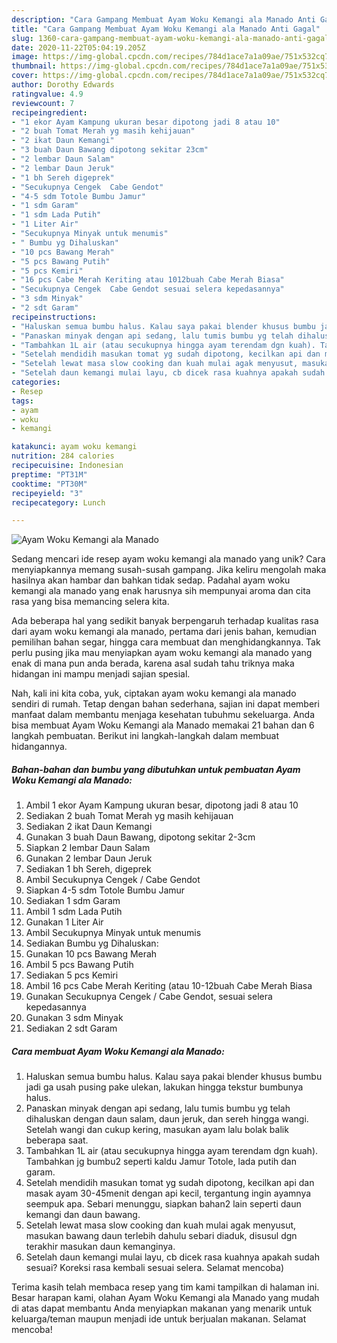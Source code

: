 ```yaml
---
description: "Cara Gampang Membuat Ayam Woku Kemangi ala Manado Anti Gagal"
title: "Cara Gampang Membuat Ayam Woku Kemangi ala Manado Anti Gagal"
slug: 1360-cara-gampang-membuat-ayam-woku-kemangi-ala-manado-anti-gagal
date: 2020-11-22T05:04:19.205Z
image: https://img-global.cpcdn.com/recipes/784d1ace7a1a09ae/751x532cq70/ayam-woku-kemangi-ala-manado-foto-resep-utama.jpg
thumbnail: https://img-global.cpcdn.com/recipes/784d1ace7a1a09ae/751x532cq70/ayam-woku-kemangi-ala-manado-foto-resep-utama.jpg
cover: https://img-global.cpcdn.com/recipes/784d1ace7a1a09ae/751x532cq70/ayam-woku-kemangi-ala-manado-foto-resep-utama.jpg
author: Dorothy Edwards
ratingvalue: 4.9
reviewcount: 7
recipeingredient:
- "1 ekor Ayam Kampung ukuran besar dipotong jadi 8 atau 10"
- "2 buah Tomat Merah yg masih kehijauan"
- "2 ikat Daun Kemangi"
- "3 buah Daun Bawang dipotong sekitar 23cm"
- "2 lembar Daun Salam"
- "2 lembar Daun Jeruk"
- "1 bh Sereh digeprek"
- "Secukupnya Cengek  Cabe Gendot"
- "4-5 sdm Totole Bumbu Jamur"
- "1 sdm Garam"
- "1 sdm Lada Putih"
- "1 Liter Air"
- "Secukupnya Minyak untuk menumis"
- " Bumbu yg Dihaluskan"
- "10 pcs Bawang Merah"
- "5 pcs Bawang Putih"
- "5 pcs Kemiri"
- "16 pcs Cabe Merah Keriting atau 1012buah Cabe Merah Biasa"
- "Secukupnya Cengek  Cabe Gendot sesuai selera kepedasannya"
- "3 sdm Minyak"
- "2 sdt Garam"
recipeinstructions:
- "Haluskan semua bumbu halus. Kalau saya pakai blender khusus bumbu jadi ga usah pusing pake ulekan, lakukan hingga tekstur bumbunya halus."
- "Panaskan minyak dengan api sedang, lalu tumis bumbu yg telah dihaluskan dengan daun salam, daun jeruk, dan sereh hingga wangi. Setelah wangi dan cukup kering, masukan ayam lalu bolak balik beberapa saat."
- "Tambahkan 1L air (atau secukupnya hingga ayam terendam dgn kuah). Tambahkan jg bumbu2 seperti kaldu Jamur Totole, lada putih dan garam."
- "Setelah mendidih masukan tomat yg sudah dipotong, kecilkan api dan masak ayam 30-45menit dengan api kecil, tergantung ingin ayamnya seempuk apa. Sebari menunggu, siapkan bahan2 lain seperti daun kemangi dan daun bawang."
- "Setelah lewat masa slow cooking dan kuah mulai agak menyusut, masukan bawang daun terlebih dahulu sebari diaduk, disusul dgn terakhir masukan daun kemanginya."
- "Setelah daun kemangi mulai layu, cb dicek rasa kuahnya apakah sudah sesuai? Koreksi rasa kembali sesuai selera. Selamat mencoba)"
categories:
- Resep
tags:
- ayam
- woku
- kemangi

katakunci: ayam woku kemangi 
nutrition: 284 calories
recipecuisine: Indonesian
preptime: "PT31M"
cooktime: "PT30M"
recipeyield: "3"
recipecategory: Lunch

---
```



![Ayam Woku Kemangi ala Manado](https://img-global.cpcdn.com/recipes/784d1ace7a1a09ae/751x532cq70/ayam-woku-kemangi-ala-manado-foto-resep-utama.jpg)

Sedang mencari ide resep ayam woku kemangi ala manado yang unik? Cara menyiapkannya memang susah-susah gampang. Jika keliru mengolah maka hasilnya akan hambar dan bahkan tidak sedap. Padahal ayam woku kemangi ala manado yang enak harusnya sih mempunyai aroma dan cita rasa yang bisa memancing selera kita.

Ada beberapa hal yang sedikit banyak berpengaruh terhadap kualitas rasa dari ayam woku kemangi ala manado, pertama dari jenis bahan, kemudian pemilihan bahan segar, hingga cara membuat dan menghidangkannya. Tak perlu pusing jika mau menyiapkan ayam woku kemangi ala manado yang enak di mana pun anda berada, karena asal sudah tahu triknya maka hidangan ini mampu menjadi sajian spesial.




Nah, kali ini kita coba, yuk, ciptakan ayam woku kemangi ala manado sendiri di rumah. Tetap dengan bahan sederhana, sajian ini dapat memberi manfaat dalam membantu menjaga kesehatan tubuhmu sekeluarga. Anda bisa membuat Ayam Woku Kemangi ala Manado memakai 21 bahan dan 6 langkah pembuatan. Berikut ini langkah-langkah dalam membuat hidangannya.

<!--inarticleads1-->

##### Bahan-bahan dan bumbu yang dibutuhkan untuk pembuatan Ayam Woku Kemangi ala Manado:

1. Ambil 1 ekor Ayam Kampung ukuran besar, dipotong jadi 8 atau 10
1. Sediakan 2 buah Tomat Merah yg masih kehijauan
1. Sediakan 2 ikat Daun Kemangi
1. Gunakan 3 buah Daun Bawang, dipotong sekitar 2-3cm
1. Siapkan 2 lembar Daun Salam
1. Gunakan 2 lembar Daun Jeruk
1. Sediakan 1 bh Sereh, digeprek
1. Ambil Secukupnya Cengek / Cabe Gendot
1. Siapkan 4-5 sdm Totole Bumbu Jamur
1. Sediakan 1 sdm Garam
1. Ambil 1 sdm Lada Putih
1. Gunakan 1 Liter Air
1. Ambil Secukupnya Minyak untuk menumis
1. Sediakan  Bumbu yg Dihaluskan:
1. Gunakan 10 pcs Bawang Merah
1. Ambil 5 pcs Bawang Putih
1. Sediakan 5 pcs Kemiri
1. Ambil 16 pcs Cabe Merah Keriting (atau 10-12buah Cabe Merah Biasa
1. Gunakan Secukupnya Cengek / Cabe Gendot, sesuai selera kepedasannya
1. Gunakan 3 sdm Minyak
1. Sediakan 2 sdt Garam




<!--inarticleads2-->

##### Cara membuat Ayam Woku Kemangi ala Manado:

1. Haluskan semua bumbu halus. Kalau saya pakai blender khusus bumbu jadi ga usah pusing pake ulekan, lakukan hingga tekstur bumbunya halus.
1. Panaskan minyak dengan api sedang, lalu tumis bumbu yg telah dihaluskan dengan daun salam, daun jeruk, dan sereh hingga wangi. Setelah wangi dan cukup kering, masukan ayam lalu bolak balik beberapa saat.
1. Tambahkan 1L air (atau secukupnya hingga ayam terendam dgn kuah). Tambahkan jg bumbu2 seperti kaldu Jamur Totole, lada putih dan garam.
1. Setelah mendidih masukan tomat yg sudah dipotong, kecilkan api dan masak ayam 30-45menit dengan api kecil, tergantung ingin ayamnya seempuk apa. Sebari menunggu, siapkan bahan2 lain seperti daun kemangi dan daun bawang.
1. Setelah lewat masa slow cooking dan kuah mulai agak menyusut, masukan bawang daun terlebih dahulu sebari diaduk, disusul dgn terakhir masukan daun kemanginya.
1. Setelah daun kemangi mulai layu, cb dicek rasa kuahnya apakah sudah sesuai? Koreksi rasa kembali sesuai selera. Selamat mencoba)




Terima kasih telah membaca resep yang tim kami tampilkan di halaman ini. Besar harapan kami, olahan Ayam Woku Kemangi ala Manado yang mudah di atas dapat membantu Anda menyiapkan makanan yang menarik untuk keluarga/teman maupun menjadi ide untuk berjualan makanan. Selamat mencoba!
